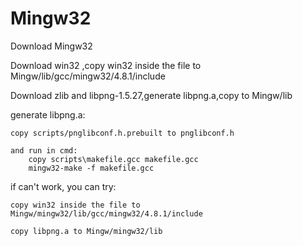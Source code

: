 # Mingw32
Download Mingw32

Download win32 ,copy win32 inside the file to Mingw/lib/gcc/mingw32/4.8.1/include

Download zlib and libpng-1.5.27,generate libpng.a,copy to Mingw/lib

generate libpng.a:

    copy scripts/pnglibconf.h.prebuilt to pnglibconf.h

    and run in cmd:
        copy scripts\makefile.gcc makefile.gcc
        mingw32-make -f makefile.gcc

if can't work, you can try:

    copy win32 inside the file to Mingw/mingw32/lib/gcc/mingw32/4.8.1/include

    copy libpng.a to Mingw/mingw32/lib

